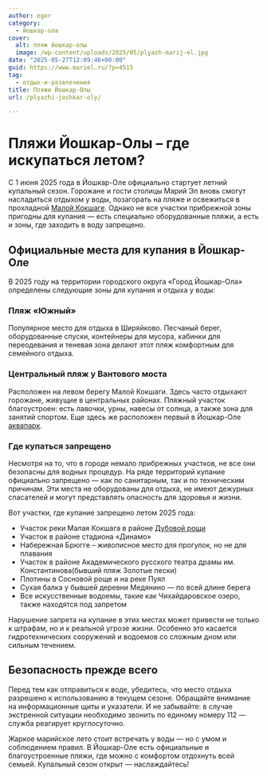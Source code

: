 ```yaml
---
author: egor
category:
  - йошкар-ола
cover:
  alt: пляж йошкар-олы
  image: /wp-content/uploads/2025/05/plyazh-marij-el.jpg
date: "2025-05-27T12:09:46+00:00"
guid: https://www.mariel.ru/?p=4515
tag:
  - отдых-и-развлечения
title: Пляжи Йошкар-Олы
url: /plyazhi-joshkar-oly/

---
```

# Пляжи Йошкар-Олы – где искупаться летом?

С 1 июня 2025 года в Йошкар-Оле официально стартует летний купальный сезон. Горожане и гости столицы Марий Эл вновь смогут насладиться отдыхом у воды, позагорать на пляже и освежиться в прохладной [Малой Кокшаге](/malaya-kokshaga/). Однако не все участки прибрежной зоны пригодны для купания — есть специально оборудованные пляжи, а есть и зоны, где заходить в воду запрещено.

## Официальные места для купания в Йошкар-Оле

В 2025 году на территории городского округа «Город Йошкар-Ола» определены следующие зоны для купания и отдыха у воды:

### Пляж «Южный»

Популярное место для отдыха в Ширяйково. Песчаный берег, оборудованные спуски, контейнеры для мусора, кабинки для переодевания и теневая зона делают этот пляж комфортным для семейного отдыха.

### Центральный пляж у Вантового моста

Расположен на левом берегу Малой Кокшаги. Здесь часто отдыхают горожане, живущие в центральных районах. Пляжный участок благоустроен: есть лавочки, урны, навесы от солнца, а также зона для занятий спортом. Еще здесь же расположен первый в Йошкар-Оле [аквапарк](/yandar-park/).

### Где купаться запрещено

Несмотря на то, что в городе немало прибрежных участков, не все они безопасны для водных процедур. На ряде территорий купание официально запрещено — как по санитарным, так и по техническим причинам. Эти места не оборудованы для отдыха, не имеют дежурных спасателей и могут представлять опасность для здоровья и жизни.

Вот участки, где купание запрещено летом 2025 года:

- Участок реки Малая Кокшага в районе [Дубовой рощи](/dubovaya-roshha/)
- Участок в районе стадиона «Динамо»
- Набережная Брюгге – живописное место для прогулок, но не для плавания
- Участок в районе Академического русского театра драмы им. Константинова(бывший пляж Золотые пески)
- Плотины в Сосновой роще и на реке Пуял
- Сухая балка у бывшей деревни Медянино — по всей длине берега
- Все искусственные водоемы, такие как Чихайдаровское озеро, также находятся под запретом

Нарушение запрета на купание в этих местах может привести не только к штрафам, но и к реальной угрозе жизни. Особенно это касается гидротехнических сооружений и водоемов со сложным дном или сильным течением.

## Безопасность прежде всего

Перед тем как отправиться к воде, убедитесь, что место отдыха разрешено к использованию в текущем сезоне. Обращайте внимание на информационные щиты и указатели. И не забывайте: в случае экстренной ситуации необходимо звонить по единому номеру 112 — служба реагирует круглосуточно.

Жаркое марийское лето стоит встречать у воды — но с умом и соблюдением правил. В Йошкар-Оле есть официальные и благоустроенные пляжи, где можно с комфортом отдохнуть всей семьей. Купальный сезон открыт — наслаждайтесь!
